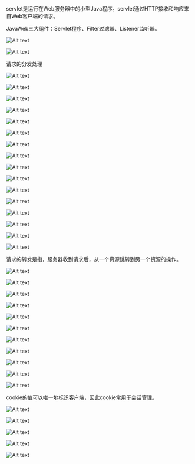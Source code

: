 servlet是运行在Web服务器中的小型Java程序。servlet通过HTTP接收和响应来自Web客户端的请求。

JavaWeb三大组件：Servlet程序、Filter过滤器、Listener监听器。

![Alt text](image/javaweb/image.png)

![Alt text](image/javaweb/image-1.png)

请求的分发处理

![Alt text](image/javaweb/image-2.png)

![Alt text](image/javaweb/image-3.png)

![Alt text](image/javaweb/image-4.png)

![Alt text](image/javaweb/image-5.png)

![Alt text](image/javaweb/image-6.png)

![Alt text](image/javaweb/image-7.png)

![Alt text](image/javaweb/image-8.png)

![Alt text](image/javaweb/image-9.png)

![Alt text](image/javaweb/image-10.png)

![Alt text](image/javaweb/image-11.png)

![Alt text](image/javaweb/image-12.png)

![Alt text](image/javaweb/image-13.png)

![Alt text](image/javaweb/image-14.png)

![Alt text](image/javaweb/image-15.png)

![Alt text](image/javaweb/image-16.png)

![Alt text](image/javaweb/image-17.png)

请求的转发是指，服务器收到请求后，从一个资源跳转到另一个资源的操作。

![Alt text](image/javaweb/image-18.png)

![Alt text](image/javaweb/image-19.png)

![Alt text](image/javaweb/image-20.png)

![Alt text](image/javaweb/image-21.png)

![Alt text](image/javaweb/image-22.png)

![Alt text](image/javaweb/image-23.png)

![Alt text](image/javaweb/image-24.png)

![Alt text](image/javaweb/image-25.png)

![Alt text](image/javaweb/image-26.png)

![Alt text](image/javaweb/image-27.png)

![Alt text](image/javaweb/image-28.png)

cookie的值可以唯一地标识客户端，因此cookie常用于会话管理。

![Alt text](image/javaweb/image-29.png)

![Alt text](image/javaweb/image-30.png)

![Alt text](image/javaweb/image-31.png)

![Alt text](image/javaweb/image-32.png)

![Alt text](image/javaweb/image-33.png)